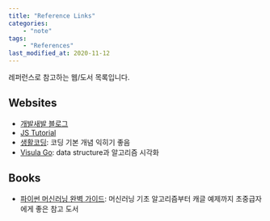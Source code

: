```yaml
---
title: "Reference Links"
categories: 
    - "note"
tags:
    - "References"
last_modified_at: 2020-11-12
---
```

레퍼런스로 참고하는 웹/도서 목록입니다.

## Websites
- [개발새발 블로그](https://gbsb.tistory.com/410) 
- [JS Tutorial](https://www.w3schools.com/js/js_intro.asp)
- [생활코딩](https://www.youtube.com/channel/UCvc8kv-i5fvFTJBFAk6n1SA): 코딩 기본 개념 익히기 좋음
- [Visula Go](https://visualgo.net/en): data structure과 알고리즘 시각화

## Books
- [파이썬 머신러닝 완벽 가이드](https://wikibook.co.kr/join-author/): 머신러닝 기초 알고리즘부터 캐글 예제까지 초중급자에게 좋은 참고 도서